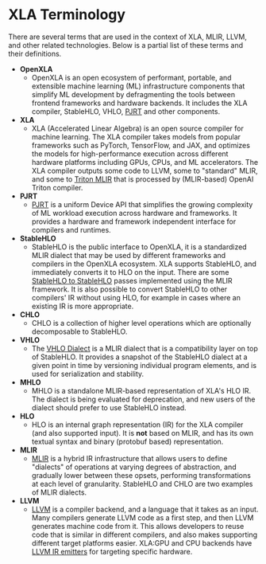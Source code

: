 # XLA Terminology

There are several terms that are used in the context of XLA, MLIR, LLVM, and
other related technologies. Below is a partial list of these terms and their
definitions.

- **OpenXLA**
  - OpenXLA is an open ecosystem of performant, portable, and extensible machine
  learning (ML) infrastructure
  components that simplify ML development by defragmenting the tools between
  frontend frameworks and hardware backends. It includes the XLA compiler,
  StableHLO, VHLO, [PJRT](https://openxla.org/xla/pjrt) and other
  components.
- **XLA**
  - XLA (Accelerated Linear Algebra) is an open source compiler for machine
  learning. The XLA compiler takes models from popular frameworks such as
  PyTorch, TensorFlow, and JAX, and optimizes the models for high-performance
  execution across different hardware platforms including GPUs, CPUs, and ML
  accelerators. The XLA compiler outputs some code to LLVM, some to "standard"
  MLIR, and some to [Triton MLIR](https://triton-lang.org/main/dialects/dialects.html)
  that is processed by (MLIR-based) OpenAI Triton compiler.
- **PJRT**
  - [PJRT](https://github.com/openxla/xla/blob/main/xla/pjrt/c/pjrt_c_api.h) is
  a uniform Device API that simplifies the growing complexity of ML workload
  execution across hardware and frameworks. It provides a hardware and framework
  independent interface for compilers and runtimes.
- **StableHLO**
  - StableHLO is the public interface to OpenXLA, it is a standardized MLIR
  dialect that may be used by different frameworks and compilers in the OpenXLA
  ecosystem. XLA supports StableHLO, and immediately converts it to HLO on the
  input. There are some [StableHLO to StableHLO](https://openxla.org/stablehlo/generated/stablehlo_passes)
  passes implemented using the MLIR framework. It is also possible to convert
  StableHLO to other compilers' IR without using HLO, for example in cases where
  an existing IR is more appropriate.
- **CHLO**
  - CHLO is a collection of higher level operations which are optionally
  decomposable to StableHLO.
- **VHLO**
  - The [VHLO Dialect](https://openxla.org/stablehlo/vhlo) is a MLIR dialect
  that is a compatibility layer on top of StableHLO. It provides a snapshot of
  the StableHLO dialect at a given point in time by versioning individual
  program elements, and is used for serialization and stability.
- **MHLO**
  - MHLO is a standalone MLIR-based representation of XLA's HLO IR. The dialect
  is being evaluated for deprecation, and new users of the dialect should prefer
  to use StableHLO instead.
- **HLO**
  - HLO is an internal graph representation (IR) for the XLA compiler (and also
  supported input). It is **not** based on MLIR, and has its own textual syntax
  and binary (protobuf based) representation.
- **MLIR**
    - [MLIR](https://mlir.llvm.org) is a hybrid IR infrastructure that
    allows users to define "dialects" of operations at varying degrees of
    abstraction, and gradually lower between these opsets, performing
    transformations at each level of granularity. StableHLO and CHLO are two
    examples of MLIR dialects.
- **LLVM**
    - [LLVM](https://llvm.org/) is a compiler backend, and a language that it
    takes as an input. Many compilers generate LLVM code as a first step, and
    then LLVM generates machine code from it. This allows developers to reuse
    code that is similar in different compilers, and also makes supporting
    different target platforms easier. XLA:GPU and CPU backends have
    [LLVM IR emitters](https://github.com/openxla/xla/tree/main/xla/service/llvm_ir)
    for targeting specific hardware.
